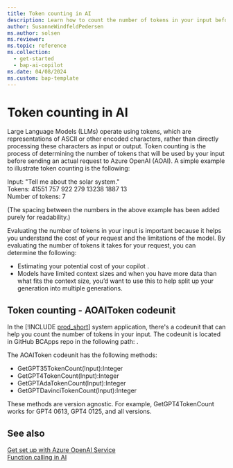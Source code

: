 ```yaml
---
title: Token counting in AI
description: Learn how to count the number of tokens in your input before sending a request to Azure OpenAI
author: SusanneWindfeldPedersen
ms.author: solsen
ms.reviewer: 
ms.topic: reference
ms.collection:
  - get-started
  - bap-ai-copilot
ms.date: 04/08/2024
ms.custom: bap-template 
---
```


# Token counting in AI

Large Language Models (LLMs) operate using tokens, which are representations of ASCII or other encoded characters, rather than directly processing these characters as input or output. Token counting is the process of determining the number of tokens that will be used by your input before sending an actual request to Azure OpenAI (AOAI). A simple example to illustrate token counting is the following:

Input: "Tell me about the solar system."  
Tokens: 41551 757 922 279 13238 1887 13  
Number of tokens: 7  

(The spacing between the numbers in the above example has been added purely for readability.)

Evaluating the number of tokens in your input is important because it helps you understand the cost of your request and the limitations of the model. By evaluating the number of tokens it takes for your request, you can determine the following:

- Estimating your potential cost of your copilot <Link to AOAI pricing page>. 
- Models have limited context sizes and when you have more data than what fits the context size, you’d want to use this to help split up your generation into multiple generations.

## Token counting - AOAIToken codeunit

In the [!INCLUDE [prod_short](includes/prod_short.md)] system application, there's a codeunit that can help you count the number of tokens in your input. The codeunit is located in GitHub BCApps repo in the following path: <!-- to be inserted -->.

The AOAIToken codeunit has the following methods:

- GetGPT35TokenCount(Input):Integer 
- GetGPT4TokenCount(Input):Integer 
- GetGPTAdaTokenCount(Input):Integer 
- GetGPTDavinciTokenCount(Input):Integer 

These methods are version agnostic. For example, GetGPT4TokenCount works for GPT4 0613, GPT4 0125, and all versions. 

## See also

[Get set up with Azure OpenAI Service](ai-dev-tools-get-started.md)  
[Function calling in AI](ai-system-app-function-calling.md)  